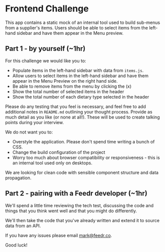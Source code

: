 # Frontend Challenge 

This app contains a static mock of an internal tool used to build sub-menus from a supplier's items.
Users should be able to select items from the left-hand sidebar and have them appear in the Menu preview.

## Part 1 - by yourself (~1hr)

For this challenge we would like you to:

- Populate items in the left-hand sidebar with data from `items.js`.
- Allow users to select items in the left-hand sidebar and have them appear in the Menu Preview on the right hand side.
- Be able to remove items from the menu by clicking the (x)
- Show the total number of selected items in the header
- Show the total number of each dietary type selected in the header

Please do any testing that you feel is necessary, and feel free to add additional notes in `README.md` outlining your thought process. Provide as much detail as you like (or none at all!). These will be used to create talking points during your interview.

We do not want you to:

- Overstyle the application. Please don't spend time writing a bunch of CSS.
- Change the build configuration of the project
- Worry too much about browser compatibility or responsiveness - this is an internal tool used only on desktops. 

We are looking for clean code with sensible component structure and data propagation.

## Part 2 - pairing with a Feedr developer (~1hr)

We'll spend a little time reviewing the tech test, discussing the code and things that you think went well and that you might do differently.  

We'll then take the code that you've already written and extend it to source data from an API. 



If you have any issues please email mark@feedr.co.

Good luck!
